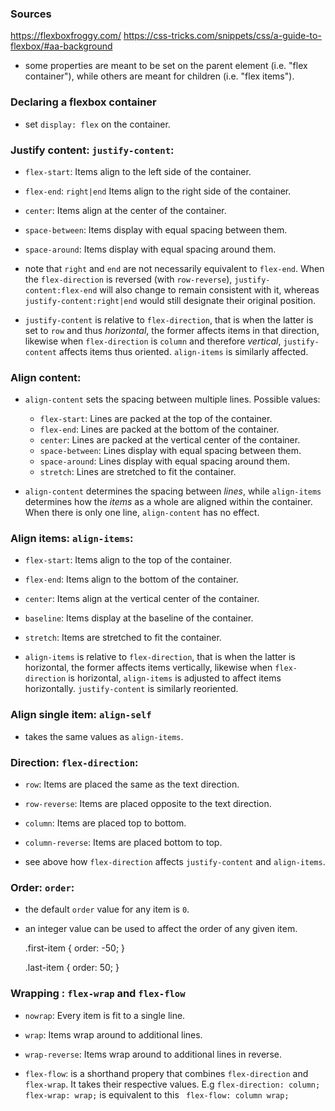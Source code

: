 ### Sources
https://flexboxfroggy.com/
https://css-tricks.com/snippets/css/a-guide-to-flexbox/#aa-background

- some properties are meant to be set on the parent element (i.e. "flex container"), while others are meant for children (i.e. "flex items").

### Declaring a flexbox container
- set `display: flex` on the container.


###  Justify content: `justify-content`:
- `flex-start`: Items align to the left side of the container.
- `flex-end`: `right|end` Items align to the right side of the container.
- `center`: Items align at the center of the container.
- `space-between`: Items display with equal spacing between them.
- `space-around`: Items display with equal spacing around them.

- note that `right` and `end` are not necessarily equivalent to `flex-end`. When the `flex-direction` is reversed (with `row-reverse`), `justify-content:flex-end` will also change to remain consistent with it, whereas `justify-content:right|end` would still designate their original position.

- `justify-content` is relative to `flex-direction`, that is when the latter is set to `row` and thus _horizontal_, the former affects items in that direction, likewise when `flex-direction` is `column` and therefore _vertical_, `justify-content` affects items thus oriented. `align-items` is similarly affected.

### Align content:
- `align-content` sets the spacing between multiple lines. Possible values:
    - `flex-start`: Lines are packed at the top of the container.
    - `flex-end`: Lines are packed at the bottom of the container.
    - `center`: Lines are packed at the vertical center of the container.
    - `space-between`: Lines display with equal spacing between them.
    - `space-around`: Lines display with equal spacing around them.
    - `stretch`: Lines are stretched to fit the container.

- `align-content` determines the spacing between *lines*, while `align-items` determines how the _items_ as a whole are aligned within the container. When there is only one line, `align-content` has no effect.

### Align items: `align-items`:
- `flex-start`: Items align to the top of the container.
- `flex-end`: Items align to the bottom of the container.
- `center`: Items align at the vertical center of the container.
- `baseline`: Items display at the baseline of the container.
- `stretch`: Items are stretched to fit the container.

- `align-items` is relative to `flex-direction`, that is when the latter is horizontal, the former affects items vertically, likewise when `flex-direction` is horizontal, `align-items` is adjusted to affect items horizontally. `justify-content` is similarly reoriented.

### Align single item: `align-self`
- takes the same values as `align-items`.


### Direction: `flex-direction`:
- `row`: Items are placed the same as the text direction.
- `row-reverse`: Items are placed opposite to the text direction.
- `column`: Items are placed top to bottom.
- `column-reverse`: Items are placed bottom to top.

- see above how `flex-direction` affects `justify-content` and `align-items`.

### Order: `order`:
- the default `order` value for any item is `0`.
- an integer value can be used to affect the order of any given item.

    .first-item {
        order: -50;
    }

    .last-item {
        order: 50;
    }

### Wrapping : `flex-wrap` and `flex-flow`
- `nowrap`: Every item is fit to a single line.
- `wrap`: Items wrap around to additional lines.
- `wrap-reverse`: Items wrap around to additional lines in reverse.

- `flex-flow`: is a shorthand propery that combines `flex-direction` and `flex-wrap`. It takes their respective values. E.g `flex-direction: column; flex-wrap: wrap;` is equivalent to this ` flex-flow: column wrap;`
